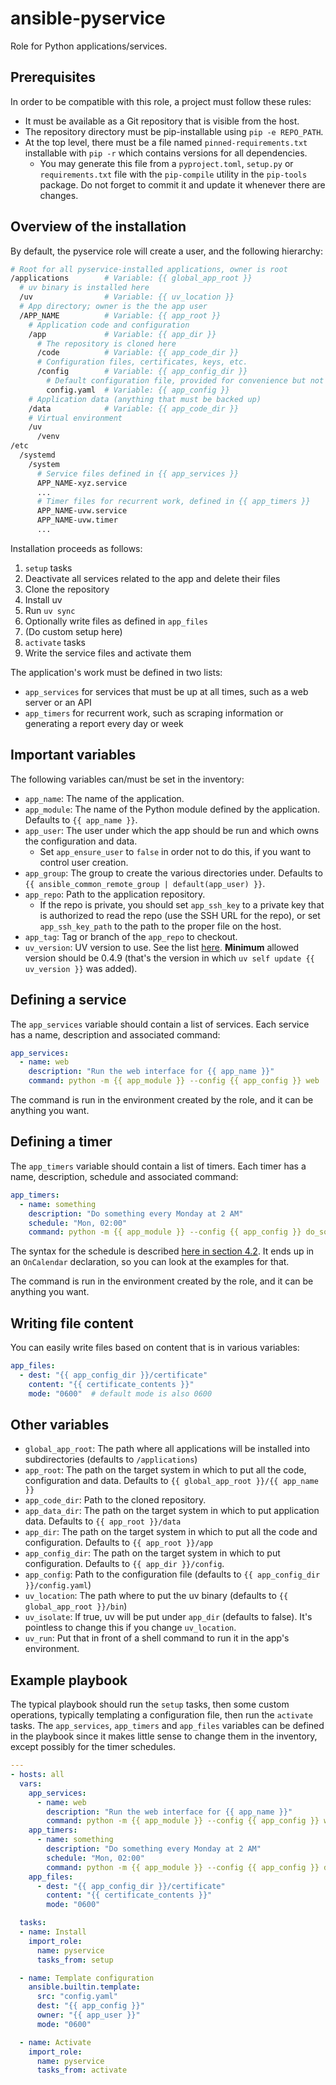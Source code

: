 
# ansible-pyservice

Role for Python applications/services.


## Prerequisites

In order to be compatible with this role, a project must follow these rules:

* It must be available as a Git repository that is visible from the host.
* The repository directory must be pip-installable using `pip -e REPO_PATH`.
* At the top level, there must be a file named `pinned-requirements.txt` installable with `pip -r` which contains versions for all dependencies.
  * You may generate this file from a `pyproject.toml`, `setup.py` or `requirements.txt` file with the `pip-compile` utility in the `pip-tools` package. Do not forget to commit it and update it whenever there are changes.


## Overview of the installation

By default, the pyservice role will create a user, and the following hierarchy:

```bash
# Root for all pyservice-installed applications, owner is root
/applications        # Variable: {{ global_app_root }}
  # uv binary is installed here
  /uv                # Variable: {{ uv_location }}
  # App directory; owner is the the app user
  /APP_NAME          # Variable: {{ app_root }}
    # Application code and configuration
    /app             # Variable: {{ app_dir }}
      # The repository is cloned here
      /code          # Variable: {{ app_code_dir }}
      # Configuration files, certificates, keys, etc.
      /config        # Variable: {{ app_config_dir }}
        # Default configuration file, provided for convenience but not mandatory
        config.yaml  # Variable: {{ app_config }}
    # Application data (anything that must be backed up)
    /data            # Variable: {{ app_code_dir }}
    # Virtual environment
    /uv
      /venv
/etc
  /systemd
    /system
      # Service files defined in {{ app_services }}
      APP_NAME-xyz.service
      ...
      # Timer files for recurrent work, defined in {{ app_timers }}
      APP_NAME-uvw.service
      APP_NAME-uvw.timer
      ...
```

Installation proceeds as follows:

1. `setup` tasks
  1. Deactivate all services related to the app and delete their files
  2. Clone the repository
  3. Install uv
  4. Run `uv sync`
  6. Optionally write files as defined in `app_files`
2. (Do custom setup here)
3. `activate` tasks
  1. Write the service files and activate them

The application's work must be defined in two lists:

* `app_services` for services that must be up at all times, such as a web server or an API
* `app_timers` for recurrent work, such as scraping information or generating a report every day or week


## Important variables

The following variables can/must be set in the inventory:

* `app_name`: The name of the application.
* `app_module`: The name of the Python module defined by the application. Defaults to `{{ app_name }}`.
* `app_user`: The user under which the app should be run and which owns the configuration and data.
  * Set `app_ensure_user` to `false` in order not to do this, if you want to control user creation.
* `app_group`: The group to create the various directories under. Defaults to `{{ ansible_common_remote_group | default(app_user) }}`.
* `app_repo`: Path to the application repository.
  * If the repo is private, you should set `app_ssh_key` to a private key that is authorized to read the repo (use the SSH URL for the repo), or set `app_ssh_key_path` to the path to the proper file on the host.
* `app_tag`: Tag or branch of the `app_repo` to checkout.
* `uv_version`: UV version to use. See the list [here](https://github.com/astral-sh/uv/releases). **Minimum** allowed version should be 0.4.9 (that's the version in which `uv self update {{ uv_version }}` was added).


## Defining a service

The `app_services` variable should contain a list of services. Each service has a name, description and associated command:

```yaml
app_services:
  - name: web
    description: "Run the web interface for {{ app_name }}"
    command: python -m {{ app_module }} --config {{ app_config }} web
```

The command is run in the environment created by the role, and it can be anything you want.


## Defining a timer

The `app_timers` variable should contain a list of timers. Each timer has a name, description, schedule and associated command:

```yaml
app_timers:
  - name: something
    description: "Do something every Monday at 2 AM"
    schedule: "Mon, 02:00"
    command: python -m {{ app_module }} --config {{ app_config }} do_something
```

The syntax for the schedule is described [here in section 4.2](https://wiki.archlinux.org/title/systemd/Timers). It ends up in an `OnCalendar` declaration, so you can look at the examples for that.

The command is run in the environment created by the role, and it can be anything you want.


## Writing file content

You can easily write files based on content that is in various variables:

```yaml
app_files:
  - dest: "{{ app_config_dir }}/certificate"
    content: "{{ certificate_contents }}"
    mode: "0600"  # default mode is also 0600
```


## Other variables

* `global_app_root`: The path where all applications will be installed into subdirectories (defaults to `/applications`)
* `app_root`: The path on the target system in which to put all the code, configuration and data. Defaults to `{{ global_app_root }}/{{ app_name }}`
* `app_code_dir`: Path to the cloned repository.
* `app_data_dir`: The path on the target system in which to put application data. Defaults to `{{ app_root }}/data`
* `app_dir`: The path on the target system in which to put all the code and configuration. Defaults to `{{ app_root }}/app`
* `app_config_dir`: The path on the target system in which to put configuration. Defaults to `{{ app_dir }}/config`.
* `app_config`: Path to the configuration file (defaults to `{{ app_config_dir }}/config.yaml`)
* `uv_location`: The path where to put the uv binary (defaults to `{{ global_app_root }}/bin`)
* `uv_isolate`: If true, uv will be put under `app_dir` (defaults to false). It's pointless to change this if you change `uv_location`.
* `uv_run`: Put that in front of a shell command to run it in the app's environment.


## Example playbook

The typical playbook should run the `setup` tasks, then some custom operations, typically templating a configuration file, then run the `activate` tasks. The `app_services`, `app_timers` and `app_files` variables can be defined in the playbook since it makes little sense to change them in the inventory, except possibly for the timer schedules.

```yaml
---
- hosts: all
  vars:
    app_services:
      - name: web
        description: "Run the web interface for {{ app_name }}"
        command: python -m {{ app_module }} --config {{ app_config }} web
    app_timers:
      - name: something
        description: "Do something every Monday at 2 AM"
        schedule: "Mon, 02:00"
        command: python -m {{ app_module }} --config {{ app_config }} do_something
    app_files:
      - dest: "{{ app_config_dir }}/certificate"
        content: "{{ certificate_contents }}"
        mode: "0600"

  tasks:
  - name: Install
    import_role:
      name: pyservice
      tasks_from: setup

  - name: Template configuration
    ansible.builtin.template:
      src: "config.yaml"
      dest: "{{ app_config }}"
      owner: "{{ app_user }}"
      mode: "0600"

  - name: Activate
    import_role:
      name: pyservice
      tasks_from: activate
```
